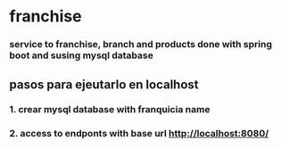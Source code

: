 # franchise

### service to franchise, branch and products done with spring boot and susing mysql database

## pasos para ejeutarlo en localhost
  ### 1. crear mysql database with franquicia name
  ### 2. access to endponts with base url <ins>http://localhost:8080/</ins>
